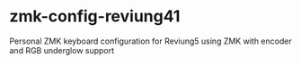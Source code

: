 # zmk-config-reviung41
Personal ZMK keyboard configuration for Reviung5 using ZMK with encoder and RGB underglow support
